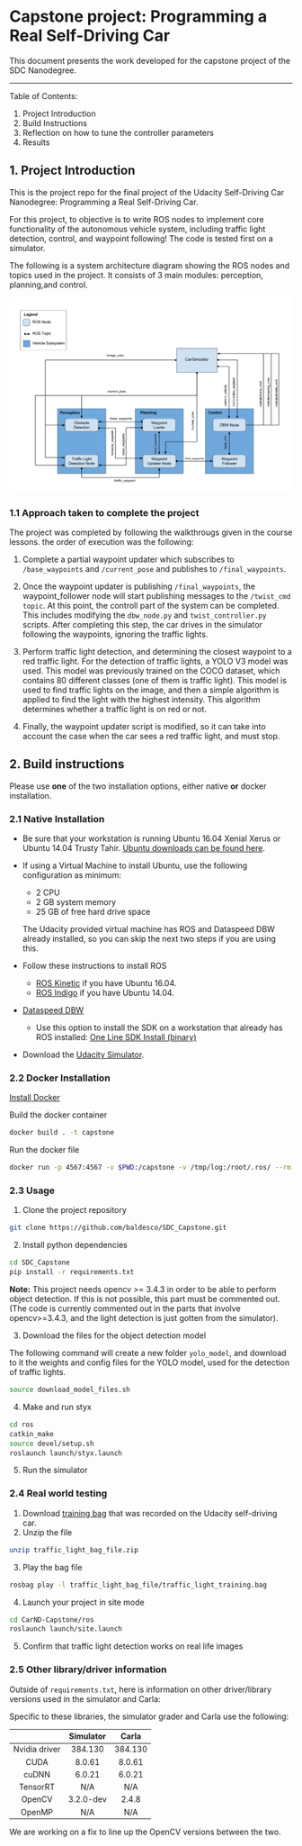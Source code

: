 # **Capstone project: Programming a Real Self-Driving Car**

This document presents the work developed for the capstone project of the SDC Nanodegree.
____________________________________________

Table of Contents:
1. Project Introduction
2. Build Instructions
3. Reflection on how to tune the controller parameters
4. Results


## 1. Project Introduction
This is the project repo for the final project of the Udacity Self-Driving Car Nanodegree: Programming a Real Self-Driving Car. 

For this project, to objective is to write ROS nodes to implement core functionality of the autonomous vehicle system, including traffic light detection, control, and waypoint following! The code is tested first on a simulator.

The following is a system architecture diagram showing the ROS nodes and topics used in the project. It consists of 3 main modules: perception, planning,and control.

<img src="imgs/architecture.png" width="600">

### 1.1 Approach taken to complete the project

The project was completed by following the walkthrougs given in the course lessons. the order of execution was the following:

1. Complete a partial waypoint updater which subscribes to `/base_waypoints` and `/current_pose` and publishes to `/final_waypoints`.
2. Once the waypoint updater is publishing `/final_waypoints`, the waypoint_follower node will start publishing messages to the `/twist_cmd topic`. At this point, the controll part of the system can be completed. This includes modifying the `dbw_node.py` and `twist_controller.py` scripts.
After completing this step, the car drives in the simulator following the waypoints, ignoring the traffic lights.

3. Perform traffic light detection, and determining the closest waypoint to a red traffic light. For the detection of traffic lights, a YOLO V3 model was used. This model was previously trained on the COCO dataset, which contains 80 different classes (one of them is traffic light). This model is used to find traffic lights on the image, and then a simple algorithm is applied to find the light with the highest intensity. This algorithm determines whether a traffic light is on red or not.
4. Finally, the waypoint updater script is modified, so it can take into account the case when the car sees a red traffic light, and must stop.

## 2. Build instructions
Please use **one** of the two installation options, either native **or** docker installation.

### 2.1 Native Installation

* Be sure that your workstation is running Ubuntu 16.04 Xenial Xerus or Ubuntu 14.04 Trusty Tahir. [Ubuntu downloads can be found here](https://www.ubuntu.com/download/desktop).
* If using a Virtual Machine to install Ubuntu, use the following configuration as minimum:
  * 2 CPU
  * 2 GB system memory
  * 25 GB of free hard drive space

  The Udacity provided virtual machine has ROS and Dataspeed DBW already installed, so you can skip the next two steps if you are using this.

* Follow these instructions to install ROS
  * [ROS Kinetic](http://wiki.ros.org/kinetic/Installation/Ubuntu) if you have Ubuntu 16.04.
  * [ROS Indigo](http://wiki.ros.org/indigo/Installation/Ubuntu) if you have Ubuntu 14.04.
* [Dataspeed DBW](https://bitbucket.org/DataspeedInc/dbw_mkz_ros)
  * Use this option to install the SDK on a workstation that already has ROS installed: [One Line SDK Install (binary)](https://bitbucket.org/DataspeedInc/dbw_mkz_ros/src/81e63fcc335d7b64139d7482017d6a97b405e250/ROS_SETUP.md?fileviewer=file-view-default)
* Download the [Udacity Simulator](https://github.com/udacity/CarND-Capstone/releases).

### 2.2 Docker Installation
[Install Docker](https://docs.docker.com/engine/installation/)

Build the docker container
```bash
docker build . -t capstone
```

Run the docker file
```bash
docker run -p 4567:4567 -v $PWD:/capstone -v /tmp/log:/root/.ros/ --rm -it capstone
```

### 2.3 Usage

1. Clone the project repository
```bash
git clone https://github.com/baldesco/SDC_Capstone.git
```

2. Install python dependencies
```bash
cd SDC_Capstone
pip install -r requirements.txt
```
**Note:** This project needs opencv >= 3.4.3 in order to be able to perform object detection. If this is not possible, this part must be commented out. (The code is currently commented out in the parts that involve opencv>=3.4.3, and the light detection is just gotten from the simulator).

3. Download the files for the object detection model

The following command will create a new folder `yolo_model`, and download to it the weights and config files for the YOLO model, used for the detection of traffic lights. 
```bash
source download_model_files.sh
```
4. Make and run styx
```bash
cd ros
catkin_make
source devel/setup.sh
roslaunch launch/styx.launch
```
5. Run the simulator

### 2.4 Real world testing
1. Download [training bag](https://s3-us-west-1.amazonaws.com/udacity-selfdrivingcar/traffic_light_bag_file.zip) that was recorded on the Udacity self-driving car.
2. Unzip the file
```bash
unzip traffic_light_bag_file.zip
```
3. Play the bag file
```bash
rosbag play -l traffic_light_bag_file/traffic_light_training.bag
```
4. Launch your project in site mode
```bash
cd CarND-Capstone/ros
roslaunch launch/site.launch
```
5. Confirm that traffic light detection works on real life images

### 2.5 Other library/driver information
Outside of `requirements.txt`, here is information on other driver/library versions used in the simulator and Carla:

Specific to these libraries, the simulator grader and Carla use the following:

|        | Simulator | Carla  |
| :-----------: |:-------------:| :-----:|
| Nvidia driver | 384.130 | 384.130 |
| CUDA | 8.0.61 | 8.0.61 |
| cuDNN | 6.0.21 | 6.0.21 |
| TensorRT | N/A | N/A |
| OpenCV | 3.2.0-dev | 2.4.8 |
| OpenMP | N/A | N/A |

We are working on a fix to line up the OpenCV versions between the two.

